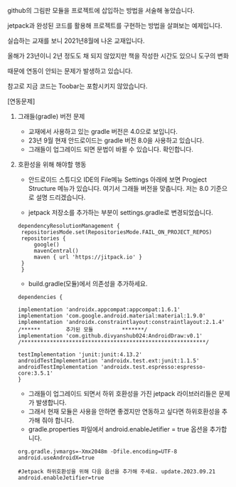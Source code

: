 github의 그림판 모듈을 프로젝트에 삽입하는 방법을 서술해 놓았습니다.

jetpack과 완성된 코드를 활용해 프로젝트를 구현하는 방법을 살펴보는 예제입니다.

실습하는 교재를 보니 2021년8월에 나온 교재입니다. 

올해가 23년이니 2년 정도도 채 되지 않았지만 책을 작성한 시간도 있으니 도구의 변화

때문에 연동이 안되는 문제가 발생하고 있습니다.

참고로 지금 코드는 Toobar는 포함시키지 않았습니다.

[연동문제]
1. 그래들(gradle) 버전 문제
   - 교재에서 사용하고 있는 gradle 버전은 4.0으로 보입니다.
   - 23년 9월 현재 안드로이드는 gradle 버전 8.0을 사용하고 있습니다.
   - 그래들이 업그레이드 되면 문법이 바뀔 수 있습니다. 확인합니다.

2. 호환성을 위해 해야할 행동
   - 안드로이드 스튜디오 IDE의 File메뉴 Settings 아래에 보면
     Progject Structure 메뉴가 있습니다. 여기서 그래들 버전을 맞춥니다.
     저는 8.0 기준으로 설명 드리겠습니다.

   - jetpack 저장소를 추가하는 부분이 settings.gradle로 변경되었습니다.
   ```
   dependencyResolutionManagement {
    repositoriesMode.set(RepositoriesMode.FAIL_ON_PROJECT_REPOS)
    repositories {
        google()
        mavenCentral()
        maven { url 'https://jitpack.io' }
    }
    }
    ```
    - build.gradle(모듈)에서 의존성을 추가하세요.
    ```
    dependencies {

    implementation 'androidx.appcompat:appcompat:1.6.1'
    implementation 'com.google.android.material:material:1.9.0'
    implementation 'androidx.constraintlayout:constraintlayout:2.1.4'
    /******        추가된 모듈         *******/
    implementation 'com.github.divyanshub024:AndroidDraw:v0.1'
    /**********************************************************/

    testImplementation 'junit:junit:4.13.2'
    androidTestImplementation 'androidx.test.ext:junit:1.1.5'
    androidTestImplementation 'androidx.test.espresso:espresso-core:3.5.1'
    }
    ```

    - 그래들이 업그레이드 되면서 하위 호환성을 가진 jetpack 라이브러리들은 문제가 발생합니다.
    - 그래서 현재 모듈은 사용을 안하면 좋겠지만 연동하고 싶다면 하위호환성을 추가해 줘야 합니다.
    - gradle.properties 파일에서 android.enableJetifier = true 옵션을 추가합니다.
    ```
    org.gradle.jvmargs=-Xmx2048m -Dfile.encoding=UTF-8
    android.useAndroidX=true

    #Jetpack 하위호환성을 위해 다음 옵션을 추가해 주세요. update.2023.09.21
    android.enableJetifier=true
    ```
